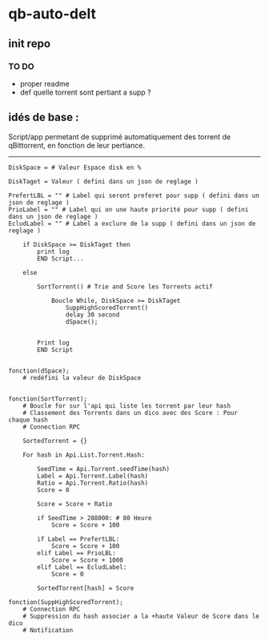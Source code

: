 # qb-auto-delt

## init repo

### TO DO
- proper readme
- def quelle torrent sont pertiant a supp ?

## idés de base :
Script/app permetant de supprimé automatiquement des torrent de qBittorrent, en fonction de leur pertiance.
***
    DiskSpace = # Valeur Espace disk en %
    
    DiskTaget = Valeur ( defini dans un json de reglage )
    
    PrefertLBL = "" # Label qui seront preferet pour supp ( defini dans un json de reglage )
    PrioLabel = "" # Label qui on une haute priorité pour supp ( defini dans un json de reglage )
    EcludLabel = "" # Label a exclure de la supp ( defini dans un json de reglage )
    
        if DiskSpace >= DiskTaget then
            print log
            END Script...
    
        else
    
            SortTorrent() # Trie and Score les Torrents actif
    
                Boucle While, DiskSpace >= DiskTaget
                    SuppHighScoredTorrent()
                    delay 30 second
                    dSpace();
    
    
            Print log
            END Script
    
    
    fonction(dSpace);
        # redéfini la valeur de DiskSpace
    
    
    fonction(SortTorrent);		
        # Boucle for sur l'api qui liste les torrent par leur hash	
        # Classement des Torrents dans un dico avec des Score : Pour chaque hash
        # Connection RPC
    
        SortedTorrent = {}
    
        For hash in Api.List.Torrent.Hash: 
    
            SeedTime = Api.Torrent.seedTime(hash)
            Label = Api.Torrent.Label(hash)
            Ratio = Api.Torrent.Ratio(hash)
            Score = 0
    
            Score = Score + Ratio
    
            if SeedTime > 288000: # 80 Heure
                Score = Score + 100
    
            if Label == PrefertLBL:
                Score = Score + 100
            elif Label == PrioLBL:
                Score = Score + 1000
            elif Label == EcludLabel:
                Score = 0
    
            SortedTorrent[hash] = Score
    
    fonction(SuppHighScoredTorrent);
        # Connection RPC
        # Suppression du hash associer a la +haute Valeur de Score dans le dico
        # Notification